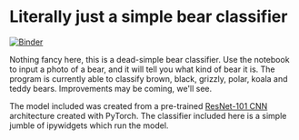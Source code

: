 # Literally just a simple bear classifier

[![Binder](https://mybinder.org/badge_logo.svg)](https://mybinder.org/v2/gh/thornjad/bear-detector/main?urlpath=%2Fvoila%2Frender%2Fbear_detector.ipynb)

Nothing fancy here, this is a dead-simple bear classifier. Use the notebook to input a photo of a bear, and it will tell you what kind of bear it is. The program is currently able to classify brown, black, grizzly, polar, koala and teddy bears. Improvements may be coming, we'll see.

The model included was created from a pre-trained [ResNet-101 CNN](https://arxiv.org/abs/1512.03385) architecture created with PyTorch. The classifier included here is a simple jumble of ipywidgets which run the model.
